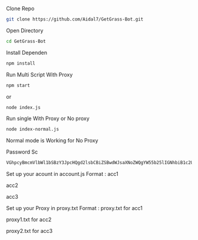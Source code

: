 Clone Repo
```bash
git clone https://github.com/Aidal7/GetGrass-Bot.git
```
Open Directory 
```bash
cd GetGrass-Bot
```
Install Dependen
```bash
npm install
```
Run Multi Script With Proxy
```bash
npm start
 ```
or
```bash
node index.js
```
Run single With Proxy or No proxy
```bash
node index-normal.js
```
Normal mode is Working for No Proxy

Password Sc
```bash
VGhpcyBmcmVlbWl1bSBzY3JpcHQgd2lsbCBiZSBwdWJsaXNoZWQgYW55b25lIGNhbiB1c2UgaXQsIGlmIHRoZXkgc3RhciBhbmQgZm9yayB0aGUgZ3Jhc3MgYm90IHJlcG9zaXRvcnksIGFuZCBzZW5kIFNTIHRvIEF1dG9yJ3MgdGVsZWdyYW0gRE0sIEJlc3QgUmVnYXJkcyBmdXJxb25mbHlubiB7Z2V0Z3Jhc3MtYm90LXByZW1pdW19
```
Set up your acount in account.js Format :
acc1 

acc2 

acc3 

Set up your Proxy in proxy.txt Format :
proxy.txt for acc1 

proxy1.txt for acc2 

proxy2.txt for acc3 


